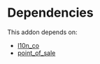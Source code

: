 # Dependencies

This addon depends on:

- [l10n_co](https://github.com/bringout/oca-ocb-l10n_americas/tree/84a4f9caddbe921b8a1235922ccdcfb00140449b/odoo-bringout-oca-ocb-l10n_co)
- [point_of_sale](https://github.com/bringout/oca-ocb-sale/tree/c17ba68cff0610f4dfb2f6dd7d61af76671084cf/odoo-bringout-oca-ocb-point_of_sale)
